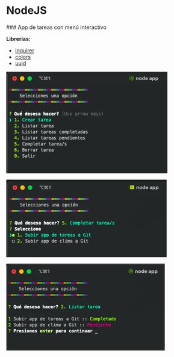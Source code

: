 # NodeJS

### App de tareas con menú interactivo

**Librerías:**

+ [inquirer](https://www.npmjs.com/package/inquirer)
+ [colors](https://www.npmjs.com/package/colors)
+ [uuid](https://www.npmjs.com/package/uuidv4)


![](./img/ToDo_01.png)

![](./img/ToDo_02.png)

![](./img/ToDo_03.png)
